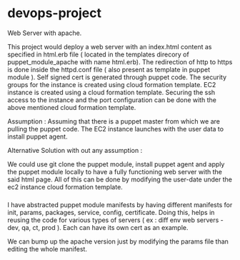 # devops-project
Web Server with apache.

This project would deploy a web server with an index.html content as specified in html.erb file ( located in the templates direcory of puppet_module_apache with name html.erb). 
The redirection of http to https is done inside the httpd.conf file ( also present as template in puppet module ).
Self signed cert is generated through puppet code.
The security groups for the instance is created using cloud formation template. 
EC2 instance is created using a cloud formation template. 
Securing the ssh access to the instance and the port configuration can be done with the above mentioned cloud formation template. 

Assumption : Assuming that there is a puppet master from which we are pulling the puppet code. 
The EC2 instance launches with the user data to install puppet agent. 

Alternative Solution with out any assumption : 

We could use git clone the puppet module, install puppet agent and apply the puppet module locally to have a fully functioning web server with the said html page. 
All of this can be done by modifying the user-date under the ec2 instance cloud formation template. 

###

I have abstracted puppet module manifests by having different manifests for init, params, packages, service, config, certificate. 
Doing this, helps in reusing the code for various types of servers ( ex : diff env web servers - dev, qa, ct, prod ). Each can have its own cert as an example. 

We can bump up the apache version just by modifying the params file than editing the whole manifest. 

###
